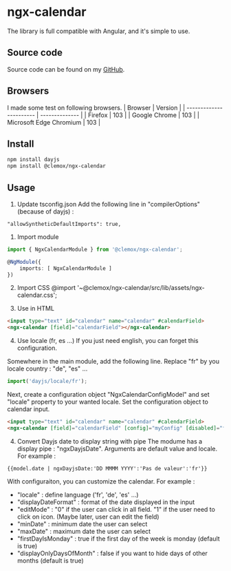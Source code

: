 # ngx-calendar

The library is full compatible with Angular, and it's simple to use.

## Source code

Source code can be found on my [GitHub](https://github.com/clem4net/angular-library).

## Browsers

I made some test on following browsers.
| Browser                 | Version        |
| ----------------------- | -------------- |
| Firefox                 | 103            |
| Google Chrome           | 103            |
| Microsoft Edge Chromium | 103            |

## Install
```bash
npm install dayjs
npm install @clemox/ngx-calendar
```

## Usage

1) Update tsconfig.json
Add the following line in "compilerOptions" (because of dayjs) :
```
"allowSyntheticDefaultImports": true,
```  

1) Import module
```typescript
import { NgxCalendarModule } from '@clemox/ngx-calendar';

@NgModule({ 
    imports: [ NgxCalendarModule ]
})
```  

2) Import CSS
@import '~@clemox/ngx-calendar/src/lib/assets/ngx-calendar.css';

3) Use in HTML
```html
<input type="text" id="calendar" name="calendar" #calendarField>
<ngx-calendar [field]="calendarField"></ngx-calendar>
```

4) Use locale (fr, es ...)
If you just need english, you can forget this configuration.

Somewhere in the main module, add the following line. Replace "fr" by you locale country : "de", "es" ...
```typescript
import('dayjs/locale/fr');
```

Next, create a configuration object "NgxCalendarConfigModel" and set "locale" property to your wanted locale.
Set the configuration object to calendar input.
```html
<input type="text" id="calendar" name="calendar" #calendarField>
<ngx-calendar [field]="calendarField" [config]="myConfig" [disabled]="false"></ngx-calendar>
```

4) Convert Dayjs date to display string with pipe
The modume has a display pipe : "ngxDayjsDate".
Arguments are default value and locale.
For example :
```
{{model.date | ngxDayjsDate:'DD MMMM YYYY':'Pas de valeur':'fr'}}
```


With configuraiton, you can customize the calendar. For example :
 - "locale" : define language ('fr', 'de', 'es' ...)
 - "displayDateFormat" : format of the date displayed in the input
 - "editMode" : "0" if the user can click in all field. "1" if the user need to click on icon. (Maybe later, user can edit the field)
 - "minDate" : minimum date the user can select
 - "maxDate" : maximum date the user can select
 - "firstDayIsMonday" : true if the first day of the week is monday (default is true)
 - "displayOnlyDaysOfMonth" : false if you want to hide days of other months (default is true)

